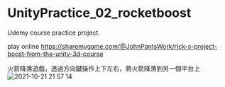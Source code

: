 # UnityPractice_02_rocketboost
Udemy course practice project.

play online
https://sharemygame.com/@JohnPantsWork/rick-s-project-boost-from-the-unity-3d-course

火箭降落遊戲，透過方向鍵操作上下左右，將火箭降落到另一個平台上
![2021-10-21 21 57 14](https://user-images.githubusercontent.com/46527458/138292996-c06f8cc4-d084-4c83-9b1f-49e4c157abd5.jpg)
